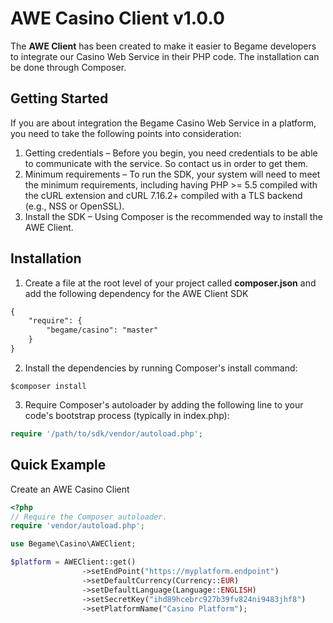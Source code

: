 # AWE Casino Client v1.0.0

The **AWE Client** has been created to make it easier to Begame developers to integrate our Casino Web Service in their PHP code. The installation can be done through Composer.

## Getting Started

If you are about integration the Begame Casino Web Service in a platform, you need to take the following points into consideration:

1. Getting credentials – Before you begin, you need credentials to be able to communicate with the service. So contact us in order to get them.
1. Minimum requirements – To run the SDK, your system will need to meet the minimum requirements, including having PHP >= 5.5 compiled with the cURL extension and cURL 7.16.2+ compiled with a TLS backend (e.g., NSS or OpenSSL).
1. Install the SDK – Using Composer is the recommended way to install the AWE Client.

## Installation

1. Create a file at the root level of your project called **composer.json** and add the following dependency for the AWE Client SDK

```xml
{
    "require": {
        "begame/casino": "master"
    }
}
```

2. Install the dependencies by running Composer's install command:

```
$composer install
```

3. Require Composer's autoloader by adding the following line to your code's bootstrap process (typically in index.php):

```php
require '/path/to/sdk/vendor/autoload.php';
```

## Quick Example

Create an AWE Casino Client
```php
<?php
// Require the Composer autoloader.
require 'vendor/autoload.php';

use Begame\Casino\AWEClient;

$platform = AWEClient::get()
                ->setEndPoint("https://myplatform.endpoint")
                ->setDefaultCurrency(Currency::EUR)
                ->setDefaultLanguage(Language::ENGLISH)
                ->setSecretKey("ihd89hcebrc927b39fv824ni9483jhf8")
                ->setPlatformName("Casino Platform");
```
